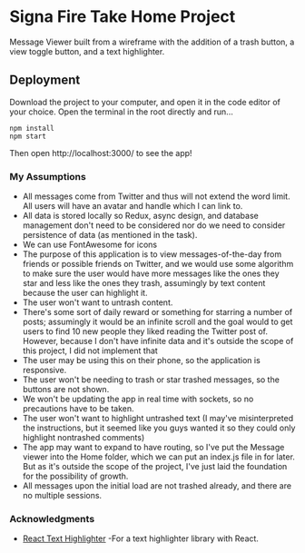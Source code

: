 # Signa Fire Take Home Project

Message Viewer built from a wireframe with the addition of a trash button, a view toggle button, and a text highlighter.

## Deployment

Download the project to your computer, and open it in the code editor of your choice. Open the terminal in the root directly and run...

```
npm install
npm start
```

Then open http://localhost:3000/ to see the app!

### My Assumptions

* All messages come from Twitter and thus will not extend the word limit. All users will have an avatar and handle which I can link to. 
* All data is stored locally so Redux, async design, and database management don't need to be considered nor do we need to consider persistence of data (as mentioned in the task).
* We can use FontAwesome for icons
* The purpose of this application is to view messages-of-the-day from friends or possible friends on Twitter, and we would use some algorithm to make sure the user would have more messages like the ones they star and less like the ones they trash, assumingly by text content because the user can highlight it. 
* The user won't want to untrash content.
* There's some sort of daily reward or something for starring a number of posts; assumingly it would be an infinite scroll and the goal would to get users to find 10 new people they liked reading the Twitter post of. However, because I don't have infinite data and it's outside the scope of this project, I did not implement that
* The user may be using this on their phone, so the application is responsive. 
* The user won't be needing to trash or star trashed messages, so the buttons are not shown.
* We won't be updating the app in real time with sockets, so no precautions have to be taken. 
* The user won't want to highlight untrashed text (I may've misinterpreted the instructions, but it seemed like you guys wanted it so they could only highlight nontrashed comments)
* The app may want to expand to have routing, so I've put the Message viewer into the Home folder, which we can put an index.js file in for later. But as it's outside the scope of the project, I've just laid the foundation for the possibility of growth.
* All messages upon the initial load are not trashed already, and there are no multiple sessions. 

### Acknowledgments

* [React Text Highlighter](https://github.com/bvaughn/react-highlight-words) -For a text highlighter library with React.